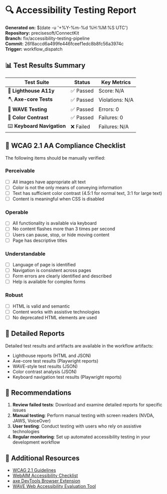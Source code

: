# 🔍 Accessibility Testing Report

**Generated on:** $(date -u '+%Y-%m-%d %H:%M:%S UTC')  
**Repository:** precisesoft/ConnectKit  
**Branch:** fix/accessibility-testing-pipeline  
**Commit:** 26f8accd6a499fe446fceef1edc8b8fc56a3974c  
**Trigger:** workflow_dispatch

## 📊 Test Results Summary

| Test Suite                 | Status    | Key Metrics     |
| -------------------------- | --------- | --------------- |
| 🔦 **Lighthouse A11y**     | ✅ Passed | Score: N/A      |
| 🪓 **Axe-core Tests**      | ✅ Passed | Violations: N/A |
| 🌊 **WAVE Testing**        | ✅ Passed | Errors: 0       |
| 🎨 **Color Contrast**      | ✅ Passed | Failures: 0     |
| ⌨️ **Keyboard Navigation** | ❌ Failed | Failures: N/A   |

## 🎯 WCAG 2.1 AA Compliance Checklist

The following items should be manually verified:

### Perceivable

- [ ] All images have appropriate alt text
- [ ] Color is not the only means of conveying information
- [ ] Text has sufficient color contrast (4.5:1 for normal text, 3:1 for large text)
- [ ] Content is meaningful when CSS is disabled

### Operable

- [ ] All functionality is available via keyboard
- [ ] No content flashes more than 3 times per second
- [ ] Users can pause, stop, or hide moving content
- [ ] Page has descriptive titles

### Understandable

- [ ] Language of page is identified
- [ ] Navigation is consistent across pages
- [ ] Form errors are clearly identified and described
- [ ] Help is available for complex forms

### Robust

- [ ] HTML is valid and semantic
- [ ] Content works with assistive technologies
- [ ] No deprecated HTML elements are used

## 📁 Detailed Reports

Detailed test results and artifacts are available in the workflow artifacts:

- Lighthouse reports (HTML and JSON)
- Axe-core test results (Playwright reports)
- WAVE-style test results (JSON)
- Color contrast analysis (JSON)
- Keyboard navigation test results (Playwright reports)

## 📝 Recommendations

1. **Review failed tests**: Download and examine detailed reports for specific issues
2. **Manual testing**: Perform manual testing with screen readers (NVDA, JAWS, VoiceOver)
3. **User testing**: Conduct testing with users who rely on assistive technologies
4. **Regular monitoring**: Set up automated accessibility testing in your development workflow

## 🔗 Additional Resources

- [WCAG 2.1 Guidelines](https://www.w3.org/WAI/WCAG21/quickref/)
- [WebAIM Accessibility Checklist](https://webaim.org/standards/wcag/checklist)
- [axe DevTools Browser Extension](https://www.deque.com/axe/browser-extensions/)
- [WAVE Web Accessibility Evaluation Tool](https://wave.webaim.org/)
